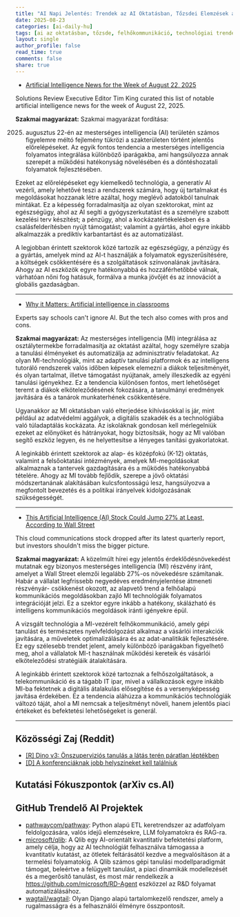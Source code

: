 ```yaml
---
title: "AI Napi Jelentés: Trendek az AI Oktatásban, Tőzsdei Elemzések az AI Befektetésekről, valamint az AI Előnyei és Hátrányai az Osztálytermekben (2025-08-23)"
date: 2025-08-23
categories: [ai-daily-hu]
tags: [ai az oktatásban, tőzsde, felhőkommunikáció, technológiai trendek, befektetői betekintések, az ai előnyei és hátrányai, ai elfogadás]
layout: single
author_profile: false
read_time: true
comments: false
share: true
---
```

- [Artificial Intelligence News for the Week of August 22, 2025](https://solutionsreview.com/artificial-intelligence-news-for-the-week-of-august-22-2025/)

Solutions Review Executive Editor Tim King curated this list of notable artificial intelligence news for the week of August 22, 2025.

**Szakmai magyarázat:**
Szakmai magyarázat fordítása:

2025. augusztus 22-én az mesterséges intelligencia (AI) területén számos figyelemre méltó fejlemény tükrözi a szakterületen történt jelentős előrelépéseket. Az egyik fontos tendencia a mesterséges intelligencia folyamatos integrálása különböző iparágakba, ami hangsúlyozza annak szerepét a működési hatékonyság növelésében és a döntéshozatali folyamatok fejlesztésében.

Ezeket az előrelépéseket egy kiemelkedő technológia, a generatív AI vezérli, amely lehetővé teszi a rendszerek számára, hogy új tartalmakat és megoldásokat hozzanak létre azáltal, hogy meglévő adatokból tanulnak mintákat. Ez a képesség forradalmasítja az olyan szektorokat, mint az egészségügy, ahol az AI segíti a gyógyszerkutatást és a személyre szabott kezelési terv készítést; a pénzügy, ahol a kockázatértékelésben és a csalásfelderítésben nyújt támogatást; valamint a gyártás, ahol egyre inkább alkalmazzák a prediktív karbantartást és az automatizálást.

A legjobban érintett szektorok közé tartozik az egészségügy, a pénzügy és a gyártás, amelyek mind az AI-t használják a folyamatok egyszerűsítésére, a költségek csökkentésére és a szolgáltatások színvonalának javítására. Ahogy az AI eszközök egyre hatékonyabbá és hozzáférhetőbbé válnak, várhatóan nőni fog hatásuk, formálva a munka jövőjét és az innovációt a globális gazdaságban.

---
- [Why it Matters: Artificial intelligence in classrooms](https://www.13abc.com/2025/08/22/why-it-matters-artificial-intelligence-classrooms/)

Experts say schools can't ignore AI. But the tech also comes with pros and cons.

**Szakmai magyarázat:**
Az mesterséges intelligencia (MI) integrálása az osztálytermekbe forradalmasítja az oktatást azáltal, hogy személyre szabja a tanulási élményeket és automatizálja az adminisztratív feladatokat. Az olyan MI-technológiák, mint az adaptív tanulási platformok és az intelligens tutoráló rendszerek valós időben képesek elemezni a diákok teljesítményét, és olyan tartalmat, illetve támogatást nyújtanak, amely illeszkedik az egyéni tanulási igényekhez. Ez a tendencia különösen fontos, mert lehetőséget teremt a diákok elköteleződésének fokozására, a tanulmányi eredmények javítására és a tanárok munkaterhének csökkentésére.

Ugyanakkor az MI oktatásban való elterjedése kihívásokkal is jár, mint például az adatvédelmi aggályok, a digitális szakadék és a technológiába való túladaptálás kockázata. Az iskoláknak gondosan kell mérlegelniük ezeket az előnyöket és hátrányokat, hogy biztosítsák, hogy az MI valóban segítő eszköz legyen, és ne helyettesítse a lényeges tanítási gyakorlatokat.

A leginkább érintett szektorok az alap- és középfokú (K-12) oktatás, valamint a felsőoktatási intézmények, amelyek MI-megoldásokat alkalmaznak a tantervek gazdagítására és a működés hatékonyabbá tételére. Ahogy az MI tovább fejlődik, szerepe a jövő oktatási módszertanának alakításában kulcsfontosságú lesz, hangsúlyozva a megfontolt bevezetés és a politikai irányelvek kidolgozásának szükségességét.

---
- [This Artificial Intelligence (AI) Stock Could Jump 27% at Least, According to Wall Street](https://www.fool.com/investing/2025/08/22/this-artificial-intelligence-ai-stock-could-jump-2/)

This cloud communications stock dropped after its latest quarterly report, but investors shouldn't miss the bigger picture.

**Szakmai magyarázat:**
A közelmúlt hírei egy jelentős érdeklődésnövekedést mutatnak egy bizonyos mesterséges intelligencia (MI) részvény iránt, amelyet a Wall Street elemzői legalább 27%-os növekedésre számítanak. Habár a vállalat legfrissebb negyedéves eredményjelentése átmeneti részvényár- csökkenést okozott, az alapvető trend a felhőalapú kommunikációs megoldásokban zajló MI technológiák folyamatos integrációját jelzi. Ez a szektor egyre inkább a hatékony, skálázható és intelligens kommunikációs megoldások iránti igényekre épül.

A vizsgált technológia a MI-vezérelt felhőkommunikáció, amely gépi tanulást és természetes nyelvfeldolgozást alkalmaz a vásárlói interakciók javítására, a műveletek optimalizálására és az adat-analitikák fejlesztésére. Ez egy szélesebb trendet jelent, amely különböző iparágakban figyelhető meg, ahol a vállalatok MI-t használnak működési kereteik és vásárlói elköteleződési stratégiáik átalakítására.

A leginkább érintett szektorok közé tartoznak a felhőszolgáltatások, a telekommunikáció és a tágabb IT ipar, mivel a vállalkozások egyre inkább MI-ba fektetnek a digitális átalakulás elősegítése és a versenyképesség javítása érdekében. Ez a tendencia aláhúzza a kommunikációs technológiák változó táját, ahol a MI nemcsak a teljesítményt növeli, hanem jelentős piaci értékeket és befektetési lehetőségeket is generál.

---
## Közösségi Zaj (Reddit)
- [[R] Dino v3: Önszuperviziós tanulás a látás terén páratlan léptékben](https://www.reddit.com/r/MachineLearning/comments/1ms9d2u/r_dino_v3_selfsupervised_learning_for_vision_at/)
- [[D] A konferenciáknak jobb helyszíneket kell találniuk](https://www.reddit.com/r/MachineLearning/comments/1mtfikh/d_conferences_need_to_find_better_venues/)

## Kutatási Fókuszpontok (arXiv cs.AI)

## GitHub Trendelő AI Projektek
- [pathwaycom/pathway](pathwaycom/pathway): Python alapú ETL keretrendszer az adatfolyam feldolgozására, valós idejű elemzésekre, LLM folyamatokra és RAG-ra.
- [microsoft/qlib](microsoft/qlib): A Qlib egy AI-orientált kvantitatív befektetési platform, amely célja, hogy az AI technológiát felhasználva támogassa a kvantitatív kutatást, az ötletek feltárásától kezdve a megvalósításon át a termelési folyamatokig. A Qlib számos gépi tanulási modellparadigmát támogat, beleértve a felügyelt tanulást, a piaci dinamikák modellezését és a megerősítő tanulást, és most már rendelkezik a https://github.com/microsoft/RD-Agent eszközzel az R&D folyamat automatizálásához.
- [wagtail/wagtail](wagtail/wagtail): Olyan Django alapú tartalomkezelő rendszer, amely a rugalmasságra és a felhasználói élményre összpontosít.
